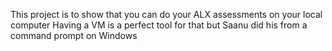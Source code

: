 This project is to show that you can do your ALX assessments on your local computer 
Having a VM is a perfect tool for that but Saanu did his from a command prompt on Windows 

